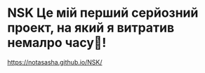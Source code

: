 # NSK Це мій перший серйозний проект, на який я витратив немалро часу👀!
https://notasasha.github.io/NSK/
